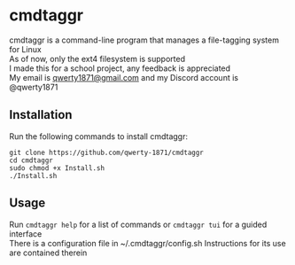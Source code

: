 # cmdtaggr
cmdtaggr is a command-line program that manages a file-tagging system for Linux  
As of now, only the ext4 filesystem is supported  
I made this for a school project, any feedback is appreciated  
My email is qwerty1871@gmail.com and my Discord account is @qwerty1871  

## Installation
Run the following commands to install cmdtaggr:
```
git clone https://github.com/qwerty-1871/cmdtaggr
cd cmdtaggr
sudo chmod +x Install.sh
./Install.sh
```

## Usage
Run `cmdtaggr help` for a list of commands or `cmdtaggr tui` for a guided interface  
There is a configuration file in ~/.cmdtaggr/config.sh Instructions for its use are contained therein
